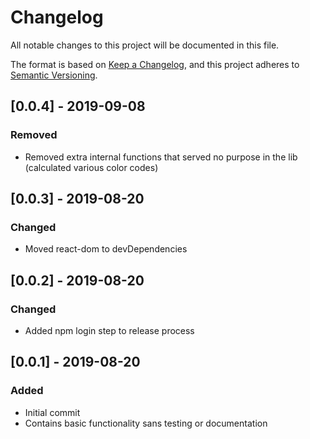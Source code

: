 # Changelog

All notable changes to this project will be documented in this file.

The format is based on [Keep a Changelog](https://keepachangelog.com/en/1.0.0/),
and this project adheres to [Semantic Versioning](https://semver.org/spec/v2.0.0.html).

## [0.0.4] - 2019-09-08

### Removed

- Removed extra internal functions that served no purpose in the lib (calculated various color codes)

## [0.0.3] - 2019-08-20

### Changed

- Moved react-dom to devDependencies

## [0.0.2] - 2019-08-20

### Changed

- Added npm login step to release process

## [0.0.1] - 2019-08-20

### Added

- Initial commit
- Contains basic functionality sans testing or documentation
